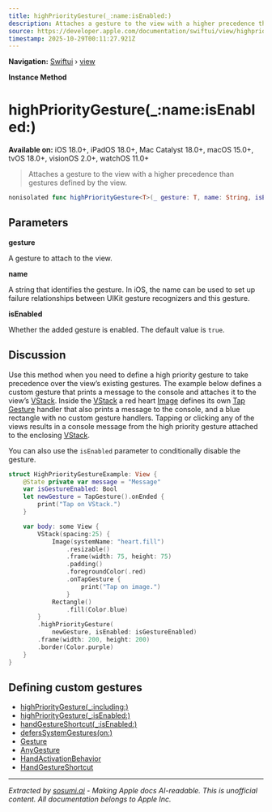 ```yaml
---
title: highPriorityGesture(_:name:isEnabled:)
description: Attaches a gesture to the view with a higher precedence than gestures defined by the view.
source: https://developer.apple.com/documentation/swiftui/view/highprioritygesture(_:name:isenabled:)
timestamp: 2025-10-29T00:11:27.921Z
---
```


**Navigation:** [Swiftui](/documentation/swiftui) › [view](/documentation/swiftui/view)

**Instance Method**

# highPriorityGesture(_:name:isEnabled:)

**Available on:** iOS 18.0+, iPadOS 18.0+, Mac Catalyst 18.0+, macOS 15.0+, tvOS 18.0+, visionOS 2.0+, watchOS 11.0+

> Attaches a gesture to the view with a higher precedence than gestures defined by the view.

```swift
nonisolated func highPriorityGesture<T>(_ gesture: T, name: String, isEnabled: Bool = true) -> some View where T : Gesture
```

## Parameters

**gesture**

A gesture to attach to the view.



**name**

A string that identifies the gesture. In iOS, the name can be used to set up failure relationships between UIKit gesture recognizers and this gesture.



**isEnabled**

Whether the added gesture is enabled. The default value is `true`.



## Discussion

Use this method when you need to define a high priority gesture to take precedence over the view’s existing gestures. The example below defines a custom gesture that prints a message to the console and attaches it to the view’s [VStack](/documentation/swiftui/vstack). Inside the [VStack](/documentation/swiftui/vstack) a red heart [Image](/documentation/swiftui/image) defines its own [Tap Gesture](/documentation/swiftui/tapgesture) handler that also prints a message to the console, and a blue rectangle with no custom gesture handlers. Tapping or clicking any of the views results in a console message from the high priority gesture attached to the enclosing [VStack](/documentation/swiftui/vstack).

You can also use the `isEnabled` parameter to conditionally disable the gesture.

```swift
struct HighPriorityGestureExample: View {
    @State private var message = "Message"
    var isGestureEnabled: Bool
    let newGesture = TapGesture().onEnded {
        print("Tap on VStack.")
    }

    var body: some View {
        VStack(spacing:25) {
            Image(systemName: "heart.fill")
                .resizable()
                .frame(width: 75, height: 75)
                .padding()
                .foregroundColor(.red)
                .onTapGesture {
                    print("Tap on image.")
                }
            Rectangle()
                .fill(Color.blue)
        }
        .highPriorityGesture(
            newGesture, isEnabled: isGestureEnabled)
        .frame(width: 200, height: 200)
        .border(Color.purple)
    }
}
```

## Defining custom gestures

- [highPriorityGesture(_:including:)](/documentation/swiftui/view/highprioritygesture(_:including:))
- [highPriorityGesture(_:isEnabled:)](/documentation/swiftui/view/highprioritygesture(_:isenabled:))
- [handGestureShortcut(_:isEnabled:)](/documentation/swiftui/view/handgestureshortcut(_:isenabled:))
- [defersSystemGestures(on:)](/documentation/swiftui/view/deferssystemgestures(on:))
- [Gesture](/documentation/swiftui/gesture)
- [AnyGesture](/documentation/swiftui/anygesture)
- [HandActivationBehavior](/documentation/swiftui/handactivationbehavior)
- [HandGestureShortcut](/documentation/swiftui/handgestureshortcut)

---

*Extracted by [sosumi.ai](https://sosumi.ai) - Making Apple docs AI-readable.*
*This is unofficial content. All documentation belongs to Apple Inc.*
